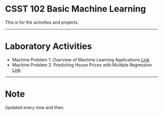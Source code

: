 # **CSST 102 Basic Machine Learning**

This is for the activities and projects.



---

# **Laboratory Activities**



*   Machine Problem 1: Overview of Machine Learning Applications [Link](https://github.com/berryaesi/CSST-102-Basic-Machine-Learning/blob/88e5749ebbb14e51e618c9788a98904171838213/0830_Lab_Act1.ipynb)
*   Machine Problem 2: Predicting House Prices with Multiple Regression [Link](https://github.com/berryaesi/CSST102-3B/blob/main/3B-TORRES-MP1.ipynb)



---


# **Note**
Updated every now and then.
